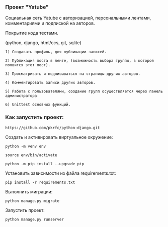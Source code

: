 ### Проект "Yatube"

Социальная сеть Yatube с авторизацией, персональными лентами, 
комментариями и подпиской на авторов. 

Покрытие кода тестами.


(python, django, html/ccs, git, sqlite)
```
1) Создавать профиль, для публикации записей.
```
```
2) Публикация поста в ленте, (возможность выбора группы, в которой появится этот пост).
```
```
3) Просматривать и подписываться на страницы других авторов.
```

```
4) Комментировать записи других авторов.
```
```
5) Работа с пользователями, создание групп осуществляется через панель администратора
```
```
6) Unittest основных функций.
```



### Как запустить проект:

```
https://github.com/pkrfc/python-django.git
```


Cоздать и активировать виртуальное окружение:

```
python -m venv env
```

```
source env/bin/activate
```

```
python -m pip install --upgrade pip
```

Установить зависимости из файла requirements.txt:

```
pip install -r requirements.txt
```

Выполнить миграции:

```
python manage.py migrate
```

Запустить проект:

```
python manage.py runserver
```



